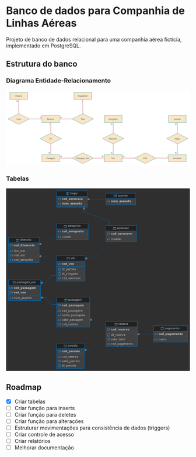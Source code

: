# Banco de dados para Companhia de Linhas Aéreas

Projeto de banco de dados relacional para uma companhia aérea fictícia, implementado em PostgreSQL.

## Estrutura do banco

### Diagrama Entidade-Relacionamento

![Diagrama Entidade-Relacionamento](./imagens/linhas-aereas-ER.drawio.png)

### Tabelas

![Tabelas](./imagens/linhas-aereas-tables.png)

## Roadmap

- [x] Criar tabelas
- [ ] Criar função para inserts
- [ ] Criar função para deletes
- [ ] Criar função para alterações
- [ ] Estruturar movimentações para consistência de dados (triggers)
- [ ] Criar controle de acesso
- [ ] Criar relatórios
- [ ] Melhorar documentação
